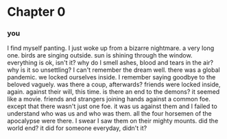 # Chapter 0

### you
I find myself panting. I just woke up from a bizarre nightmare. a very long one. birds are singing outside. sun is shining through the window. everything is ok, isn't it? why do I smell ashes, blood and tears in the air? why is it so unsettling? I can't remember the dream well. there was a global pandemic. we locked ourselves inside. I remember saying goodbye to the beloved vaguely. was there a coup, afterwards? friends were locked inside, again. against their will, this time. is there an end to the demons? it seemed like a movie. friends and strangers joining hands against a common foe. except that there wasn't just one foe. it was us against them and I failed to understand who was us and who was them. all the four horsemen of the apocalypse were there. I swear I saw them on their mighty mounts. did the world end? it did for someone everyday, didn't it? 
